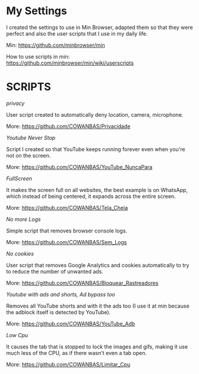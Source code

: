 # My Settings
I created the settings to use in Min Browser, adapted them so that they were perfect and also the user scripts that I use in my daily life.

Min: https://github.com/minbrowser/min

How to use scripts in min: https://github.com/minbrowser/min/wiki/userscripts

# SCRIPTS

*privacy*

User script created to automatically deny location, camera, microphone.

More: https://github.com/COWANBAS/Privacidade

*Youtube Never Stop*

Script I created so that YouTube keeps running forever even when you're not on the screen.

More: https://github.com/COWANBAS/YouTube_NuncaPara


*FullScreen*

It makes the screen full on all websites, the best example is on WhatsApp, which instead of being centered, it expands across the entire screen.

More: https://github.com/COWANBAS/Tela_Cheia

*No more Logs*

Simple script that removes browser console logs.

More: https://github.com/COWANBAS/Sem_Logs

*No cookies*

User script that removes Google Analytics and cookies automatically to try to reduce the number of unwanted ads.

More: https://github.com/COWANBAS/Bloquear_Rastreadores

*Youtube with ads and shorts, Ad bypass too*

Removes all YouTube shorts and with it the ads too (I use it at min because the adblock itself is detected by YouTube).

More: https://github.com/COWANBAS/YouTube_Adb

*Low Cpu*

It causes the tab that is stopped to lock the images and gifs, making it use much less of the CPU, as if there wasn't even a tab open.

More: https://github.com/COWANBAS/Limitar_Cpu
